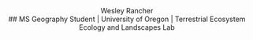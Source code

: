 <div align="center"> Wesley Rancher

<div align="center"> ## MS Geography Student | University of Oregon | Terrestrial Ecosystem Ecology and Landscapes Lab

